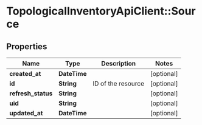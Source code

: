 # TopologicalInventoryApiClient::Source

## Properties
Name | Type | Description | Notes
------------ | ------------- | ------------- | -------------
**created_at** | **DateTime** |  | [optional] 
**id** | **String** | ID of the resource | [optional] 
**refresh_status** | **String** |  | [optional] 
**uid** | **String** |  | [optional] 
**updated_at** | **DateTime** |  | [optional] 


